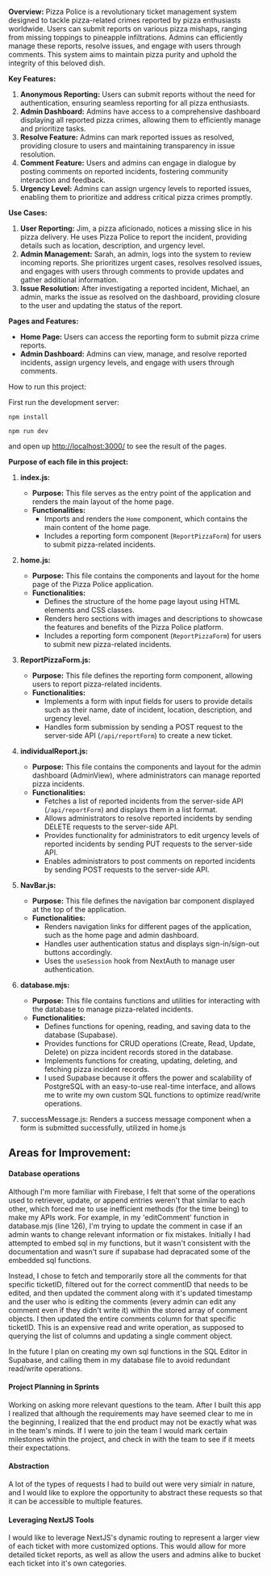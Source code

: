 **Overview:**
Pizza Police is a revolutionary ticket management system designed to tackle pizza-related crimes reported by pizza enthusiasts worldwide. Users can submit reports on various pizza mishaps, ranging from missing toppings to pineapple infiltrations. Admins can efficiently manage these reports, resolve issues, and engage with users through comments. This system aims to maintain pizza purity and uphold the integrity of this beloved dish.

**Key Features:**

1. **Anonymous Reporting:** Users can submit reports without the need for authentication, ensuring seamless reporting for all pizza enthusiasts.
2. **Admin Dashboard:** Admins have access to a comprehensive dashboard displaying all reported pizza crimes, allowing them to efficiently manage and prioritize tasks.
3. **Resolve Feature:** Admins can mark reported issues as resolved, providing closure to users and maintaining transparency in issue resolution.
4. **Comment Feature:** Users and admins can engage in dialogue by posting comments on reported incidents, fostering community interaction and feedback.
5. **Urgency Level:** Admins can assign urgency levels to reported issues, enabling them to prioritize and address critical pizza crimes promptly.

**Use Cases:**

1. **User Reporting:** Jim, a pizza aficionado, notices a missing slice in his pizza delivery. He uses Pizza Police to report the incident, providing details such as location, description, and urgency level.
2. **Admin Management:** Sarah, an admin, logs into the system to review incoming reports. She prioritizes urgent cases, resolves resolved issues, and engages with users through comments to provide updates and gather additional information.
3. **Issue Resolution:** After investigating a reported incident, Michael, an admin, marks the issue as resolved on the dashboard, providing closure to the user and updating the status of the report.

**Pages and Features:**

* **Home Page:** Users can access the reporting form to submit pizza crime reports.
* **Admin Dashboard:** Admins can view, manage, and resolve reported incidents, assign urgency levels, and engage with users through comments.

How to run this project:

First run the development server:

```
npm install

npm run dev
```

and open up [http://localhost:3000/](http://localhost:3000/) to see the result of the pages.

**Purpose of each file in this project:**

1. **index.js:**

   * **Purpose:** This file serves as the entry point of the application and renders the main layout of the home page.
   * **Functionalities:**
     * Imports and renders the `Home` component, which contains the main content of the home page.
     * Includes a reporting form component (`ReportPizzaForm`) for users to submit pizza-related incidents.
2. **home.js:**

   * **Purpose:** This file contains the components and layout for the home page of the Pizza Police application.
   * **Functionalities:**
     * Defines the structure of the home page layout using HTML elements and CSS classes.
     * Renders hero sections with images and descriptions to showcase the features and benefits of the Pizza Police platform.
     * Includes a reporting form component (`ReportPizzaForm`) for users to submit new pizza-related incidents.
3. **ReportPizzaForm.js:**

   * **Purpose:** This file defines the reporting form component, allowing users to report pizza-related incidents.
   * **Functionalities:**
     * Implements a form with input fields for users to provide details such as their name, date of incident, location, description, and urgency level.
     * Handles form submission by sending a POST request to the server-side API (`/api/reportForm`) to create a new ticket.
4. **individualReport.js:**

   * **Purpose:** This file contains the components and layout for the admin dashboard (AdminView), where administrators can manage reported pizza incidents.
   * **Functionalities:**
     * Fetches a list of reported incidents from the server-side API (`/api/reportForm`) and displays them in a list format.
     * Allows administrators to resolve reported incidents by sending DELETE requests to the server-side API.
     * Provides functionality for administrators to edit urgency levels of reported incidents by sending PUT requests to the server-side API.
     * Enables administrators to post comments on reported incidents by sending POST requests to the server-side API.
5. **NavBar.js:**

   * **Purpose:** This file defines the navigation bar component displayed at the top of the application.
   * **Functionalities:**
     * Renders navigation links for different pages of the application, such as the home page and admin dashboard.
     * Handles user authentication status and displays sign-in/sign-out buttons accordingly.
     * Uses the `useSession` hook from NextAuth to manage user authentication.
6. **database.mjs:**

   * **Purpose:** This file contains functions and utilities for interacting with the database to manage pizza-related incidents.
   * **Functionalities:**
     * Defines functions for opening, reading, and saving data to the database (Supabase).
     * Provides functions for CRUD operations (Create, Read, Update, Delete) on pizza incident records stored in the database.
     * Implements functions for creating, updating, deleting, and fetching pizza incident records.
     * I used Supabase because it offers the power and scalability of PostgreSQL with an easy-to-use  real-time interface, and allows me to write my own custom SQL functions to optimize read/write operations.
7. successMessage.js: Renders a success message component when a form is submitted successfully, utilized in home.js

## Areas for Improvement:

#### Database operations

Although I'm more familiar with Firebase, I felt that some of the operations used to retriever, update, or append entries weren't that similar to each other, which forced me to use inefficient methods (for the time being) to make my APIs work. For example, in my 'editComment' function in database.mjs (line 126), I'm trying to update the comment in case if an admin wants to change relevant information or fix mistakes. Initially I had attempted to embed sql in my functions, but it wasn't consistent with the documentation and wasn't sure if supabase had depracated some of the embedded sql functions. 

Instead, I chose to fetch and temporarily store all the comments for that specific ticketID, filtered out for the correct commentID that needs to be edited, and then updated the comment along with it's updated timestamp and the user who is editing the comments (every admin can edit any comment even if they didn't write it) within the stored array of comment objects. I then updated the entire comments column for that specific ticketID. This is an expensive read and write operation, as supposed to querying the list of columns and updating a single comment object. 

In the future I plan on creating my own sql functions in the SQL Editor in Supabase, and calling them in my database file to avoid redundant read/write operations.

#### Project Planning in Sprints

Working on asking more relevant questions to the team. After I built this app I realized that although the requirements may have seemed clear to me in the beginning, I realized that the end product may not be exactly what was in the team's minds. If I were to join the team I would mark certain milestones within the project, and check in with the team to see if it meets their expectations.

#### Abstraction

A lot of the types of requests I had to build out were very simialr in nature, and I would like to explore the opportunity to abstract these requests so that it can be accessible to multiple features.

#### **Leveraging NextJS Tools**

I would like to leverage NextJS's dynamic routing to represent a larger view of each ticket with more customized options. This would allow for more detailed ticket reports, as well as allow the users and admins alike to bucket each ticket into it's own categories.
